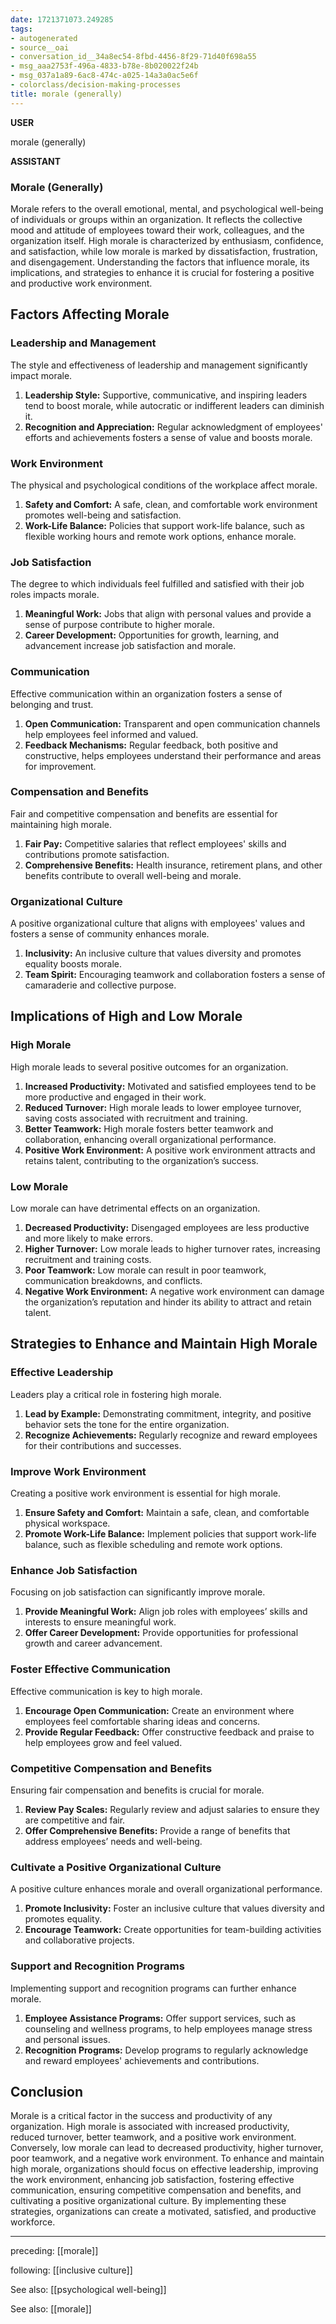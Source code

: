 ```yaml
---
date: 1721371073.249285
tags:
- autogenerated
- source__oai
- conversation_id__34a8ec54-8fbd-4456-8f29-71d40f698a55
- msg_aaa2753f-496a-4833-b78e-8b020022f24b
- msg_037a1a89-6ac8-474c-a025-14a3a0ac5e6f
- colorclass/decision-making-processes
title: morale (generally)
---
```


**USER**

morale (generally)


**ASSISTANT**

### Morale (Generally)

Morale refers to the overall emotional, mental, and psychological well-being of individuals or groups within an organization. It reflects the collective mood and attitude of employees toward their work, colleagues, and the organization itself. High morale is characterized by enthusiasm, confidence, and satisfaction, while low morale is marked by dissatisfaction, frustration, and disengagement. Understanding the factors that influence morale, its implications, and strategies to enhance it is crucial for fostering a positive and productive work environment.

## Factors Affecting Morale

### Leadership and Management
The style and effectiveness of leadership and management significantly impact morale.

1. **Leadership Style:** Supportive, communicative, and inspiring leaders tend to boost morale, while autocratic or indifferent leaders can diminish it.
2. **Recognition and Appreciation:** Regular acknowledgment of employees' efforts and achievements fosters a sense of value and boosts morale.

### Work Environment
The physical and psychological conditions of the workplace affect morale.

1. **Safety and Comfort:** A safe, clean, and comfortable work environment promotes well-being and satisfaction.
2. **Work-Life Balance:** Policies that support work-life balance, such as flexible working hours and remote work options, enhance morale.

### Job Satisfaction
The degree to which individuals feel fulfilled and satisfied with their job roles impacts morale.

1. **Meaningful Work:** Jobs that align with personal values and provide a sense of purpose contribute to higher morale.
2. **Career Development:** Opportunities for growth, learning, and advancement increase job satisfaction and morale.

### Communication
Effective communication within an organization fosters a sense of belonging and trust.

1. **Open Communication:** Transparent and open communication channels help employees feel informed and valued.
2. **Feedback Mechanisms:** Regular feedback, both positive and constructive, helps employees understand their performance and areas for improvement.

### Compensation and Benefits
Fair and competitive compensation and benefits are essential for maintaining high morale.

1. **Fair Pay:** Competitive salaries that reflect employees' skills and contributions promote satisfaction.
2. **Comprehensive Benefits:** Health insurance, retirement plans, and other benefits contribute to overall well-being and morale.

### Organizational Culture
A positive organizational culture that aligns with employees' values and fosters a sense of community enhances morale.

1. **Inclusivity:** An inclusive culture that values diversity and promotes equality boosts morale.
2. **Team Spirit:** Encouraging teamwork and collaboration fosters a sense of camaraderie and collective purpose.

## Implications of High and Low Morale

### High Morale
High morale leads to several positive outcomes for an organization.

1. **Increased Productivity:** Motivated and satisfied employees tend to be more productive and engaged in their work.
2. **Reduced Turnover:** High morale leads to lower employee turnover, saving costs associated with recruitment and training.
3. **Better Teamwork:** High morale fosters better teamwork and collaboration, enhancing overall organizational performance.
4. **Positive Work Environment:** A positive work environment attracts and retains talent, contributing to the organization’s success.

### Low Morale
Low morale can have detrimental effects on an organization.

1. **Decreased Productivity:** Disengaged employees are less productive and more likely to make errors.
2. **Higher Turnover:** Low morale leads to higher turnover rates, increasing recruitment and training costs.
3. **Poor Teamwork:** Low morale can result in poor teamwork, communication breakdowns, and conflicts.
4. **Negative Work Environment:** A negative work environment can damage the organization’s reputation and hinder its ability to attract and retain talent.

## Strategies to Enhance and Maintain High Morale

### Effective Leadership
Leaders play a critical role in fostering high morale.

1. **Lead by Example:** Demonstrating commitment, integrity, and positive behavior sets the tone for the entire organization.
2. **Recognize Achievements:** Regularly recognize and reward employees for their contributions and successes.

### Improve Work Environment
Creating a positive work environment is essential for high morale.

1. **Ensure Safety and Comfort:** Maintain a safe, clean, and comfortable physical workspace.
2. **Promote Work-Life Balance:** Implement policies that support work-life balance, such as flexible scheduling and remote work options.

### Enhance Job Satisfaction
Focusing on job satisfaction can significantly improve morale.

1. **Provide Meaningful Work:** Align job roles with employees’ skills and interests to ensure meaningful work.
2. **Offer Career Development:** Provide opportunities for professional growth and career advancement.

### Foster Effective Communication
Effective communication is key to high morale.

1. **Encourage Open Communication:** Create an environment where employees feel comfortable sharing ideas and concerns.
2. **Provide Regular Feedback:** Offer constructive feedback and praise to help employees grow and feel valued.

### Competitive Compensation and Benefits
Ensuring fair compensation and benefits is crucial for morale.

1. **Review Pay Scales:** Regularly review and adjust salaries to ensure they are competitive and fair.
2. **Offer Comprehensive Benefits:** Provide a range of benefits that address employees’ needs and well-being.

### Cultivate a Positive Organizational Culture
A positive culture enhances morale and overall organizational performance.

1. **Promote Inclusivity:** Foster an inclusive culture that values diversity and promotes equality.
2. **Encourage Teamwork:** Create opportunities for team-building activities and collaborative projects.

### Support and Recognition Programs
Implementing support and recognition programs can further enhance morale.

1. **Employee Assistance Programs:** Offer support services, such as counseling and wellness programs, to help employees manage stress and personal issues.
2. **Recognition Programs:** Develop programs to regularly acknowledge and reward employees' achievements and contributions.

## Conclusion

Morale is a critical factor in the success and productivity of any organization. High morale is associated with increased productivity, reduced turnover, better teamwork, and a positive work environment. Conversely, low morale can lead to decreased productivity, higher turnover, poor teamwork, and a negative work environment. To enhance and maintain high morale, organizations should focus on effective leadership, improving the work environment, enhancing job satisfaction, fostering effective communication, ensuring competitive compensation and benefits, and cultivating a positive organizational culture. By implementing these strategies, organizations can create a motivated, satisfied, and productive workforce.


---

preceding: [[morale]]  


following: [[inclusive culture]]

See also: [[psychological well-being]]


See also: [[morale]]